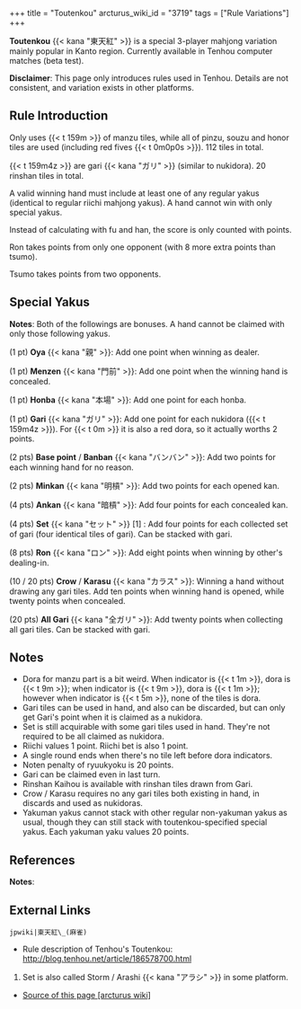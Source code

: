 +++
title = "Toutenkou"
arcturus_wiki_id = "3719"
tags = ["Rule Variations"]
+++

**Toutenkou** {{< kana "東天紅" >}} is a special 3-player mahjong variation mainly popular in Kanto
region. Currently available in Tenhou computer matches (beta test).

**Disclaimer**: This page only introduces rules used in Tenhou. Details are not consistent, and
variation exists in other platforms.

## Rule Introduction

Only uses {{< t 159m >}} of manzu tiles, while all of pinzu, souzu and honor tiles are used
(including red fives {{< t 0m0p0s >}}). 112 tiles in total.

{{< t 159m4z >}} are gari {{< kana "ガリ" >}} (similar to nukidora). 20 rinshan tiles in total.

A valid winning hand must include at least one of any regular yakus (identical to regular riichi
mahjong yakus). A hand cannot win with only special yakus.

Instead of calculating with fu and han, the score is only counted with points.

Ron takes points from only one opponent (with 8 more extra points than tsumo).

Tsumo takes points from two opponents.

## Special Yakus

**Notes**: Both of the followings are bonuses. A hand cannot be claimed with only those following
yakus.

(1 pt) **Oya** {{< kana "親" >}}: Add one point when winning as dealer.

(1 pt) **Menzen** {{< kana "門前" >}}: Add one point when the winning hand is concealed.

(1 pt) **Honba** {{< kana "本場" >}}: Add one point for each honba.

(1 pt) **Gari** {{< kana "ガリ" >}}: Add one point for each nukidora ({{< t 159m4z >}}). For
{{< t 0m >}} it is also a red dora, so it actually worths 2 points.

(2 pts) **Base point** / **Banban** {{< kana "バンバン" >}}: Add two points for each winning hand
for no reason.

(2 pts) **Minkan** {{< kana "明槓" >}}: Add two points for each opened kan.

(4 pts) **Ankan** {{< kana "暗槓" >}}: Add four points for each concealed kan.

(4 pts) **Set** {{< kana "セット" >}} \[1\] : Add four points for each collected set of gari (four
identical tiles of gari). Can be stacked with gari.

(8 pts) **Ron** {{< kana "ロン" >}}: Add eight points when winning by other's dealing-in.

(10 / 20 pts) **Crow** / **Karasu** {{< kana "カラス" >}}: Winning a hand without drawing any gari
tiles. Add ten points when winning hand is opened, while twenty points when concealed.

(20 pts) **All Gari** {{< kana "全ガリ" >}}: Add twenty points when collecting all gari tiles. Can
be stacked with gari.

## Notes

- Dora for manzu part is a bit weird. When indicator is {{< t 1m >}}, dora is {{< t 9m >}}; when
  indicator is {{< t 9m >}}, dora is {{< t 1m >}}; however when indicator is {{< t 5m >}}, none of
  the tiles is dora.
- Gari tiles can be used in hand, and also can be discarded, but can only get Gari's point when it
  is claimed as a nukidora.
- Set is still acquirable with some gari tiles used in hand. They're not required to be all claimed
  as nukidora.
- Riichi values 1 point. Riichi bet is also 1 point.
- A single round ends when there's no tile left before dora indicators.
- Noten penalty of ryuukyoku is 20 points.
- Gari can be claimed even in last turn.
- Rinshan Kaihou is available with rinshan tiles drawn from Gari.
- Crow / Karasu requires no any gari tiles both existing in hand, in discards and used as nukidoras.
- Yakuman yakus cannot stack with other regular non-yakuman yakus as usual, though they can still
  stack with toutenkou-specified special yakus. Each yakuman yaku values 20 points.

## References

<references/>

**Notes**:

<references group="note"/>

## External Links

`jpwiki|東天紅\_(麻雀)`

- Rule description of Tenhou's Toutenkou: <http://blog.tenhou.net/article/186578700.html>

<!-- end list -->

1.  Set is also called Storm / Arashi {{< kana "アラシ" >}} in some platform.

- [Source of this page [arcturus wiki]](http://arcturus.su/wiki/Toutenkou)
